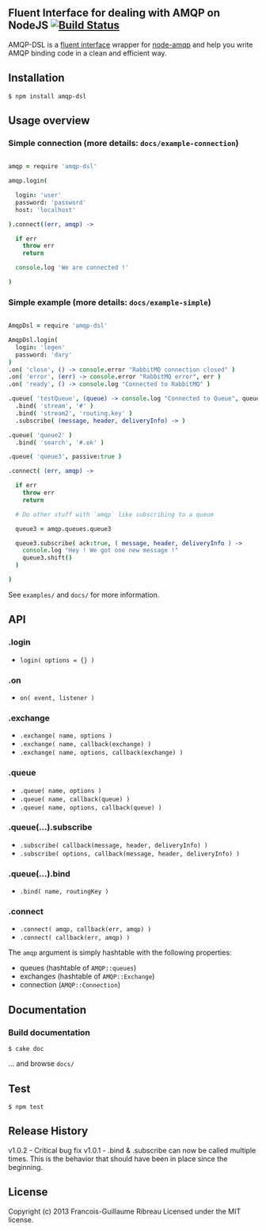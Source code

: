 ## Fluent Interface for dealing with AMQP on NodeJS [![Build Status](https://secure.travis-ci.org/FGRibreau/node-amqp-dsl.png)](http://travis-ci.org/FGRibreau/node-amqp-dsl) ##

AMQP-DSL is a [fluent interface](http://en.wikipedia.org/wiki/Fluent_interface) wrapper for [node-amqp](https://github.com/postwait/node-amqp) and help you write AMQP binding code in a clean and efficient way.

## Installation

    $ npm install amqp-dsl

## Usage overview

### Simple connection (more details: `docs/example-connection`)

```coffeescript

amqp = require 'amqp-dsl'

amqp.login(

  login: 'user'
  password: 'password'
  host: 'localhost'

).connect((err, amqp) ->

  if err
    throw err
    return

  console.log 'We are connected !'

)
```

### Simple example (more details: `docs/example-simple`)

```coffeescript

AmqpDsl = require 'amqp-dsl'

AmqpDsl.login(
  login: 'legen'
  password: 'dary'
)
.on( 'close', () -> console.error "RabbitMQ connection closed" )
.on( 'error', (err) -> console.error "RabbitMQ error", err )
.on( 'ready', () -> console.log "Connected to RabbitMQ" )

.queue( 'testQueue', (queue) -> console.log "Connected to Queue", queue.name )
  .bind( 'stream', '#' )
  .bind( 'stream2', 'routing.key' )
  .subscribe( (message, header, deliveryInfo) -> )

.queue( 'queue2' )
  .bind( 'search', '#.ok' )

.queue( 'queue3', passive:true )

.connect( (err, amqp) ->

  if err
    throw err
    return

  # Do other stuff with `amqp` like subscribing to a queue

  queue3 = amqp.queues.queue3

  queue3.subscribe( ack:true, ( message, header, deliveryInfo ) ->
    console.log "Hey ! We got one new message !"
    queue3.shift()
  )

)
```

See `examples/` and `docs/` for more information.

## API

### .login
 * `login( options = {} )`

### .on
 * `on( event, listener )`

### .exchange
 * `.exchange( name, options )`
 * `.exchange( name, callback(exchange) )`
 * `.exchange( name, options, callback(exchange) )`

### .queue
 * `.queue( name, options )`
 * `.queue( name, callback(queue) )`
 * `.queue( name, options, callback(queue) )`

### .queue(...).subscribe
 * `.subscribe( callback(message, header, deliveryInfo) )`
 * `.subscribe( options, callback(message, header, deliveryInfo) )`

### .queue(...).bind
 * `.bind( name, routingKey )`

### .connect
 * `.connect( amqp, callback(err, amqp) )`
 * `.connect( callback(err, amqp) )`

The `amqp` argument is simply hashtable with the following properties:

 * queues (hashtable of `AMQP::queues`)
 * exchanges (hashtable of `AMQP::Exchange`)
 * connection (`AMQP::Connection`)


## Documentation

### Build documentation
    $ cake doc

... and browse `docs/`

## Test

    $ npm test

## Release History
v1.0.2 - Critical bug fix
v1.0.1 - .bind & .subscribe can now be called multiple times. This is the behavior that should have been in place since the beginning.

## License
Copyright (c) 2013 Francois-Guillaume Ribreau
Licensed under the MIT license.
